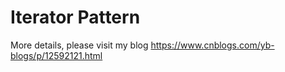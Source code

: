 # Iterator Pattern

More details, please visit my blog <https://www.cnblogs.com/yb-blogs/p/12592121.html>
